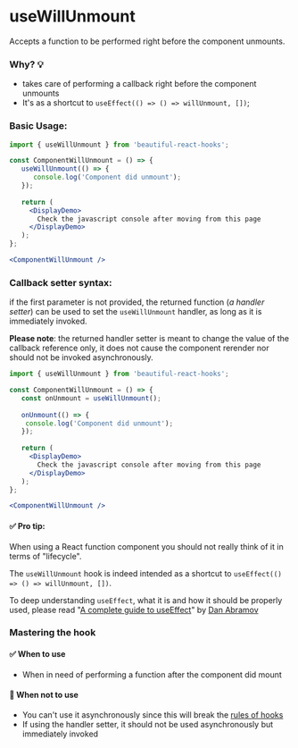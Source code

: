 # useWillUnmount

Accepts a function to be performed right before the component unmounts.

### Why? 💡

- takes care of performing a callback right before the component unmounts
- It's as a shortcut to `useEffect(() => () => willUnmount, [])`;

### Basic Usage:

```jsx harmony
import { useWillUnmount } from 'beautiful-react-hooks'; 

const ComponentWillUnmount = () => {   
   useWillUnmount(() => {
      console.log('Component did unmount');
   });
      
   return (
     <DisplayDemo>
       Check the javascript console after moving from this page
     </DisplayDemo>
   );
};

<ComponentWillUnmount />
```

### Callback setter syntax:

if the first parameter is not provided, the returned function (*a handler setter*) can be used to 
set the `useWillUnmount` handler, as long as it is immediately invoked.

**Please note**: the returned handler setter is meant to change the value of the callback reference only, it does not 
cause the component rerender nor should not be invoked asynchronously.

```jsx harmony
import { useWillUnmount } from 'beautiful-react-hooks'; 

const ComponentWillUnmount = () => {
   const onUnmount = useWillUnmount(); 
   
   onUnmount(() => {
    console.log('Component did unmount');
   });
      
   return (
     <DisplayDemo>
       Check the javascript console after moving from this page
     </DisplayDemo>
   );
};

<ComponentWillUnmount />
```


#### ✅ Pro tip:

When using a React function component you should not really think of it in terms of "lifecycle".

The `useWillUnmount` hook is indeed intended as a shortcut to  `useEffect(() => () => willUnmount, [])`.

To deep understanding `useEffect`, what it is and how it should be properly used, please read
"[A complete guide to useEffect](https://overreacted.io/a-complete-guide-to-useeffect/)"
by [Dan Abramov](https://twitter.com/dan_abramov)

### Mastering the hook

#### ✅ When to use
 
- When in need of performing a function after the component did mount

#### 🛑 When not to use

- You can't use it asynchronously since this will break the [rules of hooks](https://reactjs.org/docs/hooks-rules.html)
- If using the handler setter, it should not be used asynchronously but immediately invoked
